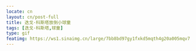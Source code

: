 ```yaml
---
locate: cn
layout: cn/post-full
title: 迭戈·科斯塔放倒小球童
tags: [迭戈·科斯塔,球童]
type: gif
featimg: https://ws1.sinaimg.cn/large/7bb8bd97gy1fxkd5mqth4g20a005mqv7.gif
---
```

